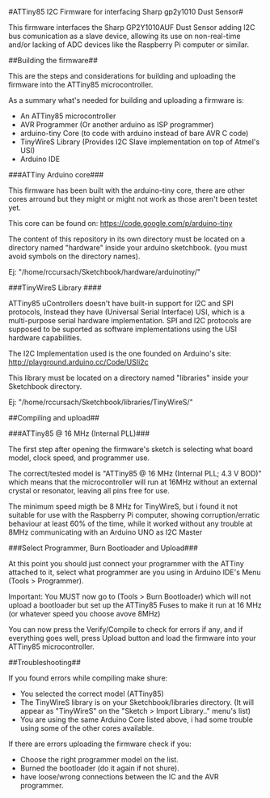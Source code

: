 #ATTiny85 I2C Firmware for interfacing Sharp gp2y1010 Dust Sensor#

This firmware interfaces the Sharp GP2Y1010AUF Dust Sensor adding I2C bus
comunication as a slave device, allowing its use on non-real-time and/or lacking
of ADC devices like the Raspberry Pi computer or similar.

##Building the firmware##

This are the steps and considerations for building and uploading the firmware
into the ATTiny85 microcontroller.

As a summary what's needed for building and uploading a firmware is:

* An ATTiny85 microcontroller
* AVR Programmer (Or another arduino as ISP programmer)
* arduino-tiny Core (to code with arduino instead of bare AVR C code)
* TinyWireS Library (Provides I2C Slave implementation on top of Atmel's USI)
* Arduino IDE


###ATTiny Arduino core###

This firmware has been built with the arduino-tiny core, there are other cores
arround but they might or might not work as those aren't been testet yet.

This core can be found on: https://code.google.com/p/arduino-tiny

The content of this repository in its own directory must be located on a
directory named "hardware" inside your arduino sketchbook.
(you must avoid symbols on the directory names).

Ej: "/home/rccursach/Sketchbook/hardware/arduinotiny/"


###TinyWireS Library ####

ATTiny85 uControllers doesn't have built-in support for I2C and SPI protocols,
Instead they have (Universal Serial Interface) USI, which is a multi-purpose
serial hardware implementation. SPI and I2C protocols are supposed to be
suported as software implementations using the USI hardware capabilities.

The I2C Implementation used is the one founded on Arduino's site: 
http://playground.arduino.cc/Code/USIi2c

This library must be located on a directory named "libraries" inside your
Sketchbook directory.

Ej: "/home/rccursach/Sketchbook/libraries/TinyWireS/"


##Compiling and upload##


###ATTiny85 @ 16 MHz (Internal PLL)###

The first step after opening the firmware's sketch is selecting what board
model, clock speed, and programmer use.

The correct/tested model is "ATTiny85 @ 16 MHz (Internal PLL; 4.3 V BOD)" which
means that the microcontroller will run at 16MHz without an external crystal or
resonator, leaving all pins free for use.

The minimum speed migth be 8 MHz for TinyWireS, but i found it not suitable for
use with the Raspberry Pi computer, showing corruption/erratic behaviour at
least 60% of the time, while it worked without any trouble at 8MHz communicating
with an Arduino UNO as I2C Master


###Select Programmer, Burn Bootloader and Upload###

At this point you should just connect your programmer with the ATTiny attached
to it, select what programmer are you using in Arduino IDE's Menu
(Tools > Programmer).

Important: You MUST now go to (Tools > Burn Bootloader) which will not upload a
bootloader but set up the ATTiny85 Fuses to make it run at 16 MHz (or whatever
speed you choose avove 8MHz)

You can now press the Verify/Compile to check for errors if any, and if
everything goes well, press Upload button and load the firmware into your
ATTiny85 microcontroller.



##Troubleshooting##


If you found errors while compiling make shure:

* You selected the correct model (ATTiny85)
* The TinyWireS library is on your Sketchbook/libraries directory. (It will appear as "TinyWireS" on the "Sketch > Import Library.." menu's list)
* You are using the same Arduino Core listed above, i had some trouble using some of the other cores available.


If there are errors uploading the firmware check if you:

* Choose the right programmer model on the list.
* Burned the bootloader (do it again if not shure).
* have loose/wrong connections between the IC and the AVR programmer.

